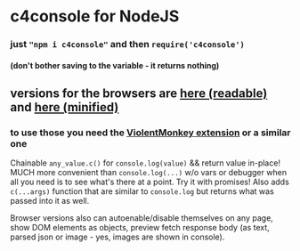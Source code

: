 # c4console for NodeJS
### just `"npm i c4console"` and then `require('c4console')`
#### (don't bother saving to the variable - it returns nothing)
## versions for the browsers are [here (readable)](https://greasyfork.org/en/scripts/405385-c4console) and [here (minified)](https://greasyfork.org/en/scripts/405348-c4console-min)
### to use those you need the [ViolentMonkey extension](https://chrome.google.com/webstore/detail/violentmonkey/jinjaccalgkegednnccohejagnlnfdag?hl=en) or a similar one

Chainable `any_value.c()` for `console.log(value)` && return value in-place! MUCH more convenient than `console.log(...)` w/o vars or debugger when all you need is to see what's there at a point. Try it with promises! Also adds `c(...args)` function that are similar to `console.log` but returns what was passed into it as well.

Browser versions also can autoenable/disable themselves on any page, show DOM elements as objects, preview fetch response body (as text, parsed json or image - yes, images are shown in console).

